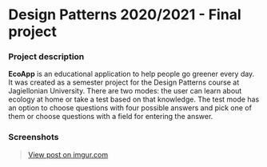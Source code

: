 # Design Patterns 2020/2021 - Final project

### Project description

**EcoApp** is an educational application to help people go greener every day. It was created as a semester project for the Design Patterns course at Jagiellonian University. 
There are two modes: the user can learn about ecology at home or take a test based on that knowledge. The test mode has an option to choose questions with four possible
answers and pick one of them or choose questions with a field for entering the answer.

### Screenshots
<blockquote class="imgur-embed-pub" lang="en" data-id="hgu5eOW"><a href="https://imgur.com/hgu5eOW">View post on imgur.com</a></blockquote><script async src="//s.imgur.com/min/embed.js" charset="utf-8"></script>

